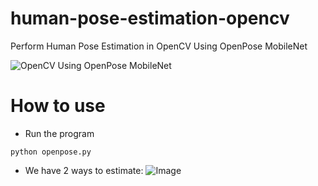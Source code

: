 # human-pose-estimation-opencv
Perform Human Pose Estimation in OpenCV Using OpenPose MobileNet

![OpenCV Using OpenPose MobileNet](output.JPG)


# How to use

- Run the program

```
python openpose.py
```

- We have 2 ways to estimate: 
![Image](https://github.com/user-attachments/assets/0847b577-e17a-4f60-9ce4-4612259e351c)




